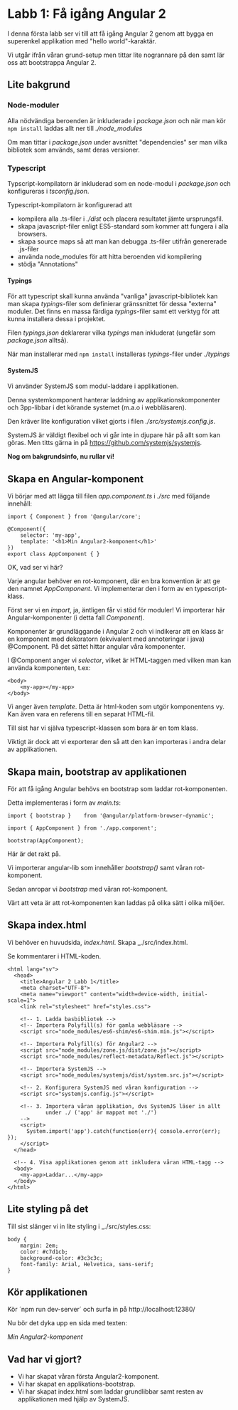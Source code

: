 Labb 1: Få igång Angular 2
==========================

I denna första labb ser vi till att få igång Angular 2 genom att bygga
en superenkel applikation med "hello world"-karaktär.

Vi utgår ifrån våran grund-setup men tittar lite nogrannare på den samt 
lär oss att bootstrappa Angular 2.

Lite bakgrund
-------------

### Node-moduler

Alla nödvändiga beroenden är inkluderade i _package.json_ och när man
kör `npm install` laddas allt ner till _./node_modules_

Om man tittar i _package.json_ under avsnittet "dependencies" ser man 
vilka bibliotek som används, samt deras versioner.

### Typescript
Typscript-kompilatorn är inkluderad som en node-modul i _package.json_ 
och konfigureras i _tsconfig.json_.

Typescript-kompilatorn är konfigurerad att 

- kompilera alla .ts-filer i _./dist_ och placera resultatet jämte 
  ursprungsfil.
- skapa javascript-filer enligt ES5-standard som kommer att fungera 
  i alla browsers.
- skapa source maps så att man kan debugga .ts-filer utifrån genererade
 .js-filer
- använda node_modules för att hitta beroenden vid kompilering 
- stödja "Annotations"

#### Typings
För att typescript skall kunna använda "vanliga" javascript-bibliotek
kan man skapa _typings_-filer som definierar gränssnittet för dessa
"externa" moduler. Det finns en massa färdiga _typings_-filer samt ett 
verktyg för att kunna installera dessa i projektet. 

Filen _typings.json_ deklarerar vilka _typings_ man inkluderat 
(ungefär som _package.json_ alltså).

När man installerar med `npm install` installeras _typings_-filer
under _./typings_

#### SystemJS
Vi använder SystemJS som modul-laddare i applikationen. 

Denna systemkomponent hanterar laddning av applikationskomponenter
och 3pp-libbar i det körande systemet (m.a.o i webbläsaren). 

Den kräver lite konfiguration vilket gjorts i filen _./src/systemjs.config.js_.
 
SystemJS är väldigt flexibel och vi går inte in djupare här på 
allt som kan göras. Men titts gärna in på https://github.com/systemjs/systemjs.   



__Nog om bakgrundsinfo, nu rullar vi!__

Skapa en Angular-komponent
--------------------------
Vi börjar med att lägga till filen _app.component.ts_ i _./src_ med
följande innehåll:

	import { Component } from '@angular/core';

	@Component({
	    selector: 'my-app',
	    template: '<h1>Min Angular2-komponent</h1>'
	})
	export class AppComponent { }
	
OK, vad ser vi här? 

Varje angular behöver en rot-komponent, där en bra konvention är att 
ge den namnet _AppComponent_. Vi implementerar den i form av en 
typescript-klass.

Först ser vi en _import_, ja, äntligen får vi stöd för moduler!
Vi importerar här Angular-komponenter (i detta fall _Component_).

Komponenter är grundläggande i Angular 2 och vi indikerar att en klass
är en komponent med dekoratorn (ekvivalent med annoteringar i java)
@Component. På det sättet hittar angular våra komponenter. 

I @Component anger vi _selector_, vilket är HTML-taggen med vilken man 
kan använda komponenten, t.ex:

	<body>
		<my-app></my-app>
	</body>

Vi anger även _template_. Detta är html-koden som utgör komponentens vy.
Kan även vara en referens till en separat HTML-fil.

Till sist har vi själva typescript-klassen som bara är en tom klass.

Viktigt är dock att vi exporterar den så att den kan importeras i andra
delar av applikationen.

Skapa main, bootstrap av applikationen
--------------------------------------
För att få igång Angular behövs en bootstrap som laddar rot-komponenten.

Detta implementeras i form av _main.ts_:

	import { bootstrap }    from '@angular/platform-browser-dynamic';

	import { AppComponent } from './app.component';

	bootstrap(AppComponent);
	
Här är det rakt på.

Vi importerar angular-lib som innehåller _bootstrap()_ samt våran 
rot-komponent.

Sedan anropar vi _bootstrap_ med våran rot-komponent.

Värt att veta är att rot-komponenten kan laddas på olika sätt i olika 
miljöer.

Skapa index.html
----------------
Vi behöver en huvudsida, _index.html_. Skapa _./src/index.html.

Se kommentarer i HTML-koden.

	<html lang="sv">
      <head>
        <title>Angular 2 Labb 1</title>
        <meta charset="UTF-8">
        <meta name="viewport" content="width=device-width, initial-scale=1">
        <link rel="stylesheet" href="styles.css">
    
        <!-- 1. Ladda basbibliotek -->
        <!-- Importera Polyfill(s) för gamla webbläsare -->
        <script src="node_modules/es6-shim/es6-shim.min.js"></script>
    
        <!-- Importera Polyfill(s) för Angular2 -->
        <script src="node_modules/zone.js/dist/zone.js"></script>
        <script src="node_modules/reflect-metadata/Reflect.js"></script>

        <!-- Importera SystemJS -->
        <script src="node_modules/systemjs/dist/system.src.js"></script>
    
        <!-- 2. Konfigurera SystemJS med våran konfiguration -->
        <script src="systemjs.config.js"></script>
    
        <!-- 3. Importera våran applikation, dvs SystemJS läser in allt 
                under ./ ('app' är mappat mot './') 
        -->
        <script>
          System.import('app').catch(function(err){ console.error(err);  });
        </script>
      </head>
    
      <!-- 4. Visa applikationen genom att inkludera våran HTML-tagg -->
      <body>
        <my-app>Laddar...</my-app>
      </body>
    </html>

Lite styling på det
-------------------
Till sist slänger vi in lite styling i _./src/styles.css:

    body {
        margin: 2em;
        color: #c7d1cb;
        background-color: #3c3c3c;
        font-family: Arial, Helvetica, sans-serif;
    }
 

Kör applikationen
-----------------
Kör ´npm run dev-server´ och surfa in på http://localhost:12380/

Nu bör det dyka upp en sida med texten: 
      
_Min Angular2-komponent_

Vad har vi gjort?
-----------------

- Vi har skapat våran första Angular2-komponent.
- Vi har skapat en applikations-bootstrap.
- Vi har skapat index.html som laddar grundlibbar samt resten av 
  applikationen med hjälp av SystemJS.  


